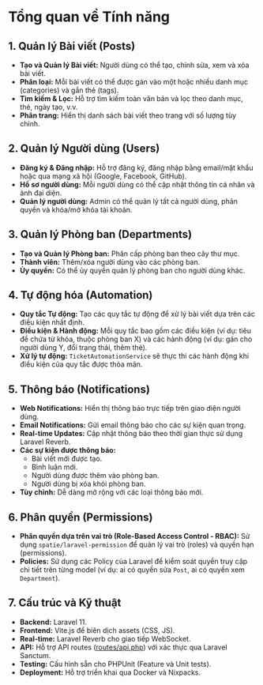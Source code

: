 # Tổng quan về Tính năng

## 1. Quản lý Bài viết (Posts)
- **Tạo và Quản lý Bài viết:** Người dùng có thể tạo, chỉnh sửa, xem và xóa bài viết.
- **Phân loại:** Mỗi bài viết có thể được gán vào một hoặc nhiều danh mục (categories) và gắn thẻ (tags).
- **Tìm kiếm & Lọc:** Hỗ trợ tìm kiếm toàn văn bản và lọc theo danh mục, thẻ, ngày tạo, v.v.
- **Phân trang:** Hiển thị danh sách bài viết theo trang với số lượng tùy chỉnh.

## 2. Quản lý Người dùng (Users)
- **Đăng ký & Đăng nhập:** Hỗ trợ đăng ký, đăng nhập bằng email/mật khẩu hoặc qua mạng xã hội (Google, Facebook, GitHub).
- **Hồ sơ người dùng:** Mỗi người dùng có thể cập nhật thông tin cá nhân và ảnh đại diện.
- **Quản lý người dùng:** Admin có thể quản lý tất cả người dùng, phân quyền và khóa/mở khóa tài khoản.

## 3. Quản lý Phòng ban (Departments)
- **Tạo và Quản lý Phòng ban:** Phân cấp phòng ban theo cây thư mục.
- **Thành viên:** Thêm/xóa người dùng vào các phòng ban.
- **Ủy quyền:** Có thể ủy quyền quản lý phòng ban cho người dùng khác.

## 4. Tự động hóa (Automation)
- **Quy tắc Tự động:** Tạo các quy tắc tự động để xử lý bài viết dựa trên các điều kiện nhất định.
- **Điều kiện & Hành động:** Mỗi quy tắc bao gồm các điều kiện (ví dụ: tiêu đề chứa từ khóa, thuộc phòng ban X) và các hành động (ví dụ: gán cho người dùng Y, đổi trạng thái, thêm thẻ).
- **Xử lý tự động:** `TicketAutomationService` sẽ thực thi các hành động khi điều kiện của quy tắc được thỏa mãn.

## 5. Thông báo (Notifications)
- **Web Notifications:** Hiển thị thông báo trực tiếp trên giao diện người dùng.
- **Email Notifications:** Gửi email thông báo cho các sự kiện quan trọng.
- **Real-time Updates:** Cập nhật thông báo theo thời gian thực sử dụng Laravel Reverb.
- **Các sự kiện được thông báo:**
  - Bài viết mới được tạo.
  - Bình luận mới.
  - Người dùng được thêm vào phòng ban.
  - Người dùng bị xóa khỏi phòng ban.
- **Tùy chỉnh:** Dễ dàng mở rộng với các loại thông báo mới.

## 6. Phân quyền (Permissions)
- **Phân quyền dựa trên vai trò (Role-Based Access Control - RBAC):** Sử dụng `spatie/laravel-permission` để quản lý vai trò (roles) và quyền hạn (permissions).
- **Policies:** Sử dụng các Policy của Laravel để kiểm soát quyền truy cập chi tiết trên từng model (ví dụ: ai có quyền sửa `Post`, ai có quyền xem `Department`).

## 7. Cấu trúc và Kỹ thuật
- **Backend:** Laravel 11.
- **Frontend:** Vite.js để biên dịch assets (CSS, JS).
- **Real-time:** Laravel Reverb cho giao tiếp WebSocket.
- **API:** Hỗ trợ API routes ([routes/api.php](cci:7://file:///f:/php/support-payment/routes/api.php:0:0-0:0)) với xác thực qua Laravel Sanctum.
- **Testing:** Cấu hình sẵn cho PHPUnit (Feature và Unit tests).
- **Deployment:** Hỗ trợ triển khai qua Docker và Nixpacks.
